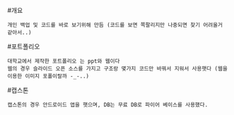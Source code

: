 #개요
   
    개인 백업 및 코드를 바로 보기위해 만듬 (코드를 보면 쪽팔리지만 나중되면 찾기 어려울거 같아서..)

#포트폴리오 
    
    대학교에서 제작한 포트폴리오 는 ppt와 웹이다
    웹의 경우 슬라이드 오픈 소스를 가지고 구조랑 몇가지 코드만 바꿔서 지워서 사용햇다 (웹을 이용한 이미지 포폴이랄까 -_-..)

#캡스톤
    
    캡스톤의 경우 안드로이드 앱을 햇으며, DB는 무료 DB로 파이어 베이스를 사용했다.
